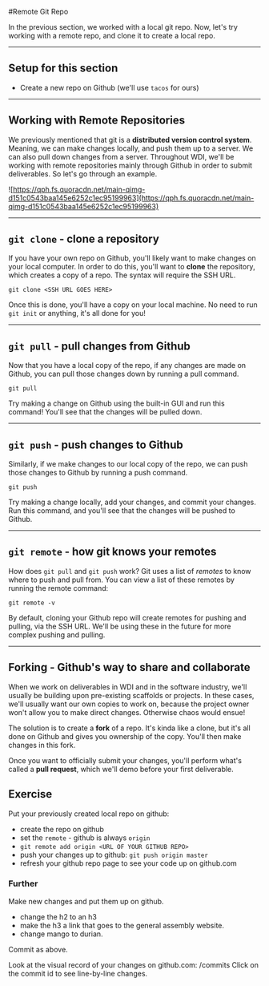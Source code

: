 #Remote Git Repo

In the previous section, we worked with a local git repo. Now, let's try working with a remote repo, and clone it to create a local repo.

---

## Setup for this section

* Create a new repo on Github (we'll use `tacos` for ours)

---

## Working with Remote Repositories

We previously mentioned that git is a **distributed version control system**. Meaning, we can make changes locally, and push them up to a server. We can also pull down changes from a server. Throughout WDI, we'll be working with remote repositories mainly through Github in order to submit deliverables. So let's go through an example.

![https://qph.fs.quoracdn.net/main-qimg-d151c0543baa145e6252c1ec95199963](https://qph.fs.quoracdn.net/main-qimg-d151c0543baa145e6252c1ec95199963)

---

## `git clone` - clone a repository

If you have your own repo on Github, you'll likely want to make changes on your local computer. In order to do this, you'll want to **clone** the repository, which creates a copy of a repo. The syntax will require the SSH URL.

```
git clone <SSH URL GOES HERE>
```

Once this is done, you'll have a copy on your local machine. No need to run `git init` or anything, it's all done for you!

---

## `git pull` - pull changes from Github

Now that you have a local copy of the repo, if any changes are made on Github, you can pull those changes down by running a pull command.

```
git pull
```

Try making a change on Github using the built-in GUI and run this command! You'll see that the changes will be pulled down.

---

## `git push` - push changes to Github

Similarly, if we make changes to our local copy of the repo, we can push those changes to Github by running a push command.

```
git push
```

Try making a change locally, add your changes, and commit your changes. Run this command, and you'll see that the changes will be pushed to Github.

---

## `git remote` - how git knows your remotes

How does `git pull` and `git push` work? Git uses a list of *remotes* to know where to push and pull from. You can view a list of these remotes by running the remote command:

```
git remote -v
```

By default, cloning your Github repo will create remotes for pushing and pulling, via the SSH URL. We'll be using these in the future for more complex pushing and pulling.

---

## Forking - Github's way to share and collaborate

When we work on deliverables in WDI and in the software industry, we'll usually be building upon pre-existing scaffolds or projects. In these cases, we'll usually want our own copies to work on, because the project owner won't allow you to make direct changes. Otherwise chaos would ensue!

The solution is to create a **fork** of a repo. It's kinda like a clone, but it's all done on Github and gives you ownership of the copy. You'll then make changes in this fork.

Once you want to officially submit your changes, you'll perform what's called a **pull request**, which we'll demo before your first deliverable.


## Exercise
Put your previously created local repo on github:

- create the repo on github
- set the `remote` - github is always `origin`
- `git remote add origin <URL OF YOUR GITHUB REPO>`
- push your changes up to github: `git push origin master`
- refresh your github repo page to see your code up on github.com

### Further
Make new changes and put them up on github.

- change the h2 to an h3
- make the h3 a link that goes to the general assembly website.
- change mango to durian.

Commit as above.

Look at the visual record of your changes on github.com: <YOUR REPO URL>/commits
Click on the commit id to see line-by-line changes.
